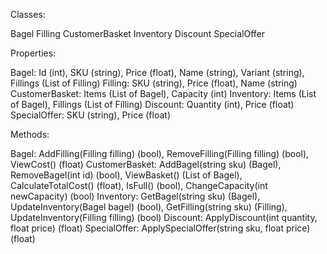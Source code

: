 Classes:

Bagel
Filling
CustomerBasket
Inventory
Discount
SpecialOffer

Properties:

Bagel: Id (int), SKU (string), Price (float), Name (string), Variant (string), Fillings (List of Filling)
Filling: SKU (string), Price (float), Name (string)
CustomerBasket: Items (List of Bagel), Capacity (int)
Inventory: Items (List of Bagel), Fillings (List of Filling)
Discount: Quantity (int), Price (float)
SpecialOffer: SKU (string), Price (float)

Methods:

Bagel: AddFilling(Filling filling) (bool), RemoveFilling(Filling filling) (bool), ViewCost() (float)
CustomerBasket: AddBagel(string sku) (Bagel), RemoveBagel(int id) (bool), ViewBasket() (List of Bagel), CalculateTotalCost() (float), IsFull() (bool), 
ChangeCapacity(int newCapacity) (bool)
Inventory: GetBagel(string sku) (Bagel), UpdateInventory(Bagel bagel) (bool), GetFilling(string sku) (Filling), UpdateInventory(Filling filling) (bool)
Discount: ApplyDiscount(int quantity, float price) (float)
SpecialOffer: ApplySpecialOffer(string sku, float price) (float)